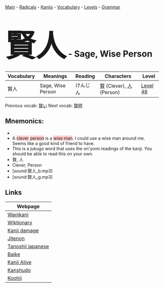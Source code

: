 <style> bigfont {font-size: 100px}</style>
[Main](../README.md) -
[Radicals](../radicals.md) -
[Kanjis](../kanjis.md) -
[Vocabulary](../vocabulary.md) -
[Levels](../levels.md) -
[Grammar](../grammar.md)
# <bigfont> 賢人</bigfont> - Sage, Wise Person 

| Vocabulary | Meanings | Reading | Characters | Level |
| --- | --- | --- | --- | --- |
| 賢人 | Sage, Wise Person | けんじん |  [賢](../kanjis/賢.md) (Clever), [人](../kanjis/人.md) (Person) | [Level 48](../levels/wk_level48.md) |

Previous vocab: [賢い](賢い.md) Next vocab: [賢明](賢明.md) 

## Mnemonics:

* 
* A <span style="background-color:#ffcccb"> clever</span> <span style="background-color:#ffcccb"> person</span> is a <span style="background-color:#ffcccb"> wise man</span>. I could use a wise man around me. Seems like a good kind of friend to have.
* This is a jukugo word that uses the on'yomi readings of the kanji. You should be able to read this on your own.
* 賢, 人
* Clever, Person
* [sound:賢人_b.mp3]
* [sound:賢人_g.mp3]


## Links 

| Webpage |
| --- |
| [Wanikani          ](https://www.wanikani.com/kanji/賢人) |
| [Wiktionary        ](https://en.wiktionary.org/wiki/賢人) |
| [Kanji damage      ](http://www.kanjidamage.com/kanji/search?utf8=✓&q=賢人) |
| [Jitenon           ](https://jitenon.com/kanji/賢人) |
| [Tanoshii japanese ](https://www.tanoshiijapanese.com/dictionary/kanji.cfm?k=賢人) |
| [Baike             ](https://baike.baidu.com/item/賢人) |
| [Kanji Alive       ](https://app.kanjialive.com/賢人) |
| [Kanshudo          ](https://www.kanshudo.com/searchmn?q=賢人) |
| [Koohii            ](https://kanji.koohii.com/study/kanji/賢人) |
